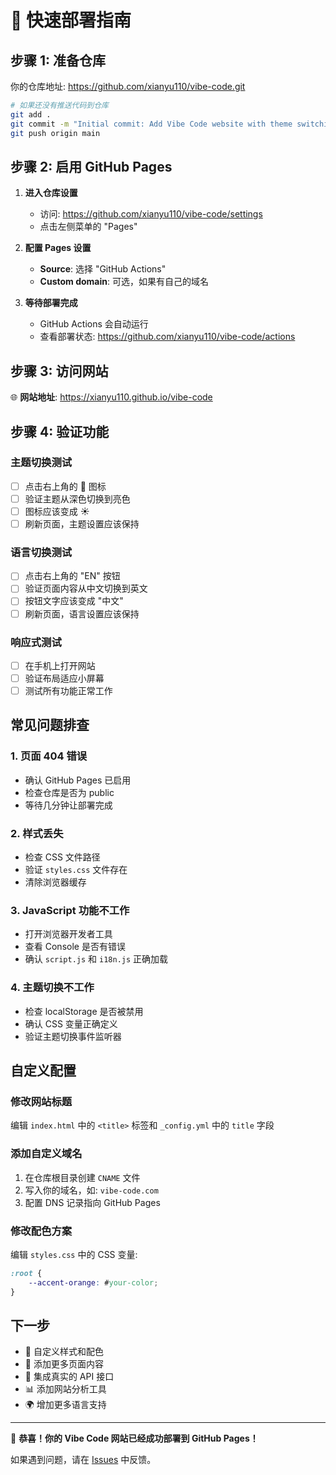 # 🚀 快速部署指南

## 步骤 1: 准备仓库

你的仓库地址: https://github.com/xianyu110/vibe-code.git

```bash
# 如果还没有推送代码到仓库
git add .
git commit -m "Initial commit: Add Vibe Code website with theme switching and i18n"
git push origin main
```

## 步骤 2: 启用 GitHub Pages

1. **进入仓库设置**
   - 访问: https://github.com/xianyu110/vibe-code/settings
   - 点击左侧菜单的 "Pages"

2. **配置 Pages 设置**
   - **Source**: 选择 "GitHub Actions"
   - **Custom domain**: 可选，如果有自己的域名

3. **等待部署完成**
   - GitHub Actions 会自动运行
   - 查看部署状态: https://github.com/xianyu110/vibe-code/actions

## 步骤 3: 访问网站

🌐 **网站地址**: https://xianyu110.github.io/vibe-code

## 步骤 4: 验证功能

### 主题切换测试
- [ ] 点击右上角的 🌙 图标
- [ ] 验证主题从深色切换到亮色
- [ ] 图标应该变成 ☀️
- [ ] 刷新页面，主题设置应该保持

### 语言切换测试
- [ ] 点击右上角的 "EN" 按钮
- [ ] 验证页面内容从中文切换到英文
- [ ] 按钮文字应该变成 "中文"
- [ ] 刷新页面，语言设置应该保持

### 响应式测试
- [ ] 在手机上打开网站
- [ ] 验证布局适应小屏幕
- [ ] 测试所有功能正常工作

## 常见问题排查

### 1. 页面 404 错误
- 确认 GitHub Pages 已启用
- 检查仓库是否为 public
- 等待几分钟让部署完成

### 2. 样式丢失
- 检查 CSS 文件路径
- 验证 `styles.css` 文件存在
- 清除浏览器缓存

### 3. JavaScript 功能不工作
- 打开浏览器开发者工具
- 查看 Console 是否有错误
- 确认 `script.js` 和 `i18n.js` 正确加载

### 4. 主题切换不工作
- 检查 localStorage 是否被禁用
- 确认 CSS 变量正确定义
- 验证主题切换事件监听器

## 自定义配置

### 修改网站标题
编辑 `index.html` 中的 `<title>` 标签和 `_config.yml` 中的 `title` 字段

### 添加自定义域名
1. 在仓库根目录创建 `CNAME` 文件
2. 写入你的域名，如: `vibe-code.com`
3. 配置 DNS 记录指向 GitHub Pages

### 修改配色方案
编辑 `styles.css` 中的 CSS 变量:
```css
:root {
    --accent-orange: #your-color;
}
```

## 下一步

- 🎨 自定义样式和配色
- 📝 添加更多页面内容
- 🔧 集成真实的 API 接口
- 📊 添加网站分析工具
- 🌍 增加更多语言支持

---

🎉 **恭喜！你的 Vibe Code 网站已经成功部署到 GitHub Pages！**

如果遇到问题，请在 [Issues](https://github.com/xianyu110/vibe-code/issues) 中反馈。